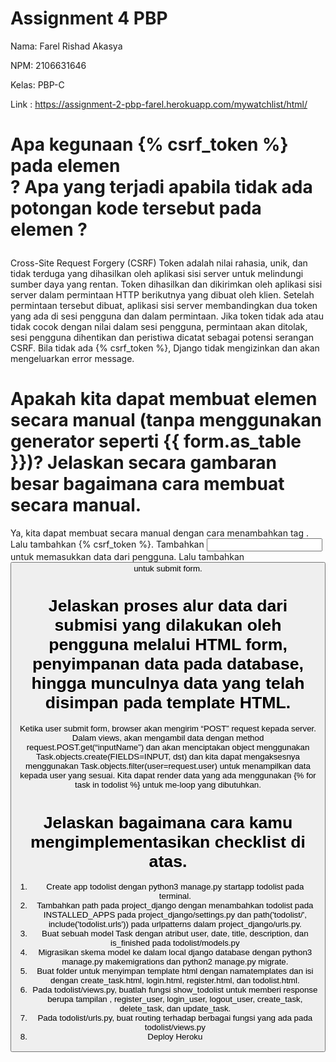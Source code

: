 # Assignment 4 PBP
Nama: Farel Rishad Akasya

NPM: 2106631646

Kelas: PBP-C

Link : https://assignment-2-pbp-farel.herokuapp.com/mywatchlist/html/


# Apa kegunaan {% csrf_token %} pada elemen <form>? Apa yang terjadi apabila tidak ada potongan kode tersebut pada elemen ?

Cross-Site Request Forgery (CSRF) Token adalah nilai rahasia, unik, dan tidak terduga yang dihasilkan oleh aplikasi sisi server untuk melindungi sumber daya yang rentan. Token dihasilkan dan dikirimkan oleh aplikasi sisi server dalam permintaan HTTP berikutnya yang dibuat oleh klien. Setelah permintaan tersebut dibuat, aplikasi sisi server membandingkan dua token yang ada di sesi pengguna dan dalam permintaan. Jika token tidak ada atau tidak cocok dengan nilai dalam sesi pengguna, permintaan akan ditolak, sesi pengguna dihentikan dan peristiwa dicatat sebagai potensi serangan CSRF.
Bila tidak ada {% csrf_token %}, Django tidak mengizinkan dan akan mengeluarkan error message.

# Apakah kita dapat membuat elemen <form> secara manual (tanpa menggunakan generator seperti {{ form.as_table }})? Jelaskan secara gambaran besar bagaimana cara membuat <form> secara manual.
Ya, kita dapat membuat <form> secara manual dengan cara menambahkan tag <form method=”POST”> . Lalu tambahkan {% csrf_token %}. Tambahkan <input> untuk memasukkan data dari pengguna. Lalu tambahkan <button type=”submit”> untuk submit form.

# Jelaskan proses alur data dari submisi yang dilakukan oleh pengguna melalui HTML form, penyimpanan data pada database, hingga munculnya data yang telah disimpan pada template HTML.
Ketika user submit form, browser akan mengirim “POST” request kepada server. Dalam views, akan mengambil data dengan method request.POST.get(“inputName”) dan akan menciptakan object menggunakan Task.objects.create(FIELDS=INPUT, dst) dan kita dapat mengaksesnya menggunakan Task.objects.filter(user=request.user) untuk menampilkan data kepada user yang sesuai. Kita dapat render data yang ada menggunakan {% for task in todolist %} untuk me-loop yang dibutuhkan.


# Jelaskan bagaimana cara kamu mengimplementasikan checklist di atas.
1. Create app todolist dengan python3 manage.py startapp todolist pada terminal.
2. Tambahkan path pada project_django dengan menambahkan todolist pada INSTALLED_APPS pada project_django/settings.py dan path('todolist/', include('todolist.urls'))  pada urlpatterns dalam project_django/urls.py.
3. Buat sebuah model Task dengan atribut user, date, title, description, dan is_finished pada todolist/models.py
4. Migrasikan skema model ke dalam local django database dengan python3 manage.py makemigrations dan python2 manage.py migrate.
5. Buat folder untuk menyimpan template html dengan namatemplates dan isi dengan create_task.html, login.html, register.html, dan todolist.html. 
6. Pada todolist/views.py, buatlah fungsi show_todolist untuk memberi response berupa tampilan , register_user, login_user, logout_user, create_task, delete_task, dan update_task.
7. Pada todolist/urls.py, buat  routing terhadap berbagai fungsi yang ada pada todolist/views.py
8. Deploy Heroku

